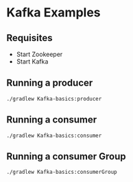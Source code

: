 # Kafka Examples

## Requisites

* Start Zookeeper
* Start Kafka

## Running a producer

```shell script
./gradlew Kafka-basics:producer 
```

## Running a consumer

```shell script
./gradlew Kafka-basics:consumer
```

## Running a consumer Group

```shell script
./gradlew Kafka-basics:consumerGroup 
```